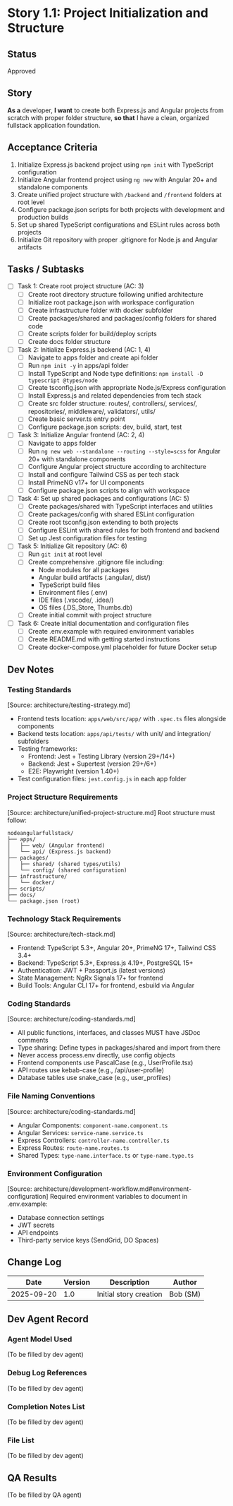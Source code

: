 # Story 1.1: Project Initialization and Structure

## Status
Approved

## Story
**As a** developer,
**I want** to create both Express.js and Angular projects from scratch with proper folder structure,
**so that** I have a clean, organized fullstack application foundation.

## Acceptance Criteria
1. Initialize Express.js backend project using `npm init` with TypeScript configuration
2. Initialize Angular frontend project using `ng new` with Angular 20+ and standalone components
3. Create unified project structure with `/backend` and `/frontend` folders at root level
4. Configure package.json scripts for both projects with development and production builds
5. Set up shared TypeScript configurations and ESLint rules across both projects
6. Initialize Git repository with proper .gitignore for Node.js and Angular artifacts

## Tasks / Subtasks
- [ ] Task 1: Create root project structure (AC: 3)
  - [ ] Create root directory structure following unified architecture
  - [ ] Initialize root package.json with workspace configuration
  - [ ] Create infrastructure folder with docker subfolder
  - [ ] Create packages/shared and packages/config folders for shared code
  - [ ] Create scripts folder for build/deploy scripts
  - [ ] Create docs folder structure
- [ ] Task 2: Initialize Express.js backend (AC: 1, 4)
  - [ ] Navigate to apps folder and create api folder
  - [ ] Run `npm init -y` in apps/api folder
  - [ ] Install TypeScript and Node type definitions: `npm install -D typescript @types/node`
  - [ ] Create tsconfig.json with appropriate Node.js/Express configuration
  - [ ] Install Express.js and related dependencies from tech stack
  - [ ] Create src folder structure: routes/, controllers/, services/, repositories/, middleware/, validators/, utils/
  - [ ] Create basic server.ts entry point
  - [ ] Configure package.json scripts: dev, build, start, test
- [ ] Task 3: Initialize Angular frontend (AC: 2, 4)
  - [ ] Navigate to apps folder
  - [ ] Run `ng new web --standalone --routing --style=scss` for Angular 20+ with standalone components
  - [ ] Configure Angular project structure according to architecture
  - [ ] Install and configure Tailwind CSS as per tech stack
  - [ ] Install PrimeNG v17+ for UI components
  - [ ] Configure package.json scripts to align with workspace
- [ ] Task 4: Set up shared packages and configurations (AC: 5)
  - [ ] Create packages/shared with TypeScript interfaces and utilities
  - [ ] Create packages/config with shared ESLint configuration
  - [ ] Create root tsconfig.json extending to both projects
  - [ ] Configure ESLint with shared rules for both frontend and backend
  - [ ] Set up Jest configuration files for testing
- [ ] Task 5: Initialize Git repository (AC: 6)
  - [ ] Run `git init` at root level
  - [ ] Create comprehensive .gitignore file including:
    - Node modules for all packages
    - Angular build artifacts (.angular/, dist/)
    - TypeScript build files
    - Environment files (.env)
    - IDE files (.vscode/, .idea/)
    - OS files (.DS_Store, Thumbs.db)
  - [ ] Create initial commit with project structure
- [ ] Task 6: Create initial documentation and configuration files
  - [ ] Create .env.example with required environment variables
  - [ ] Create README.md with getting started instructions
  - [ ] Create docker-compose.yml placeholder for future Docker setup

## Dev Notes

### Testing Standards
[Source: architecture/testing-strategy.md]
- Frontend tests location: `apps/web/src/app/` with `.spec.ts` files alongside components
- Backend tests location: `apps/api/tests/` with unit/ and integration/ subfolders
- Testing frameworks:
  - Frontend: Jest + Testing Library (version 29+/14+)
  - Backend: Jest + Supertest (version 29+/6+)
  - E2E: Playwright (version 1.40+)
- Test configuration files: `jest.config.js` in each app folder

### Project Structure Requirements
[Source: architecture/unified-project-structure.md]
Root structure must follow:
```
nodeangularfullstack/
├── apps/
│   ├── web/ (Angular frontend)
│   └── api/ (Express.js backend)
├── packages/
│   ├── shared/ (shared types/utils)
│   └── config/ (shared configuration)
├── infrastructure/
│   └── docker/
├── scripts/
├── docs/
└── package.json (root)
```

### Technology Stack Requirements
[Source: architecture/tech-stack.md]
- Frontend: TypeScript 5.3+, Angular 20+, PrimeNG 17+, Tailwind CSS 3.4+
- Backend: TypeScript 5.3+, Express.js 4.19+, PostgreSQL 15+
- Authentication: JWT + Passport.js (latest versions)
- State Management: NgRx Signals 17+ for frontend
- Build Tools: Angular CLI 17+ for frontend, esbuild via Angular

### Coding Standards
[Source: architecture/coding-standards.md]
- All public functions, interfaces, and classes MUST have JSDoc comments
- Type sharing: Define types in packages/shared and import from there
- Never access process.env directly, use config objects
- Frontend components use PascalCase (e.g., UserProfile.tsx)
- API routes use kebab-case (e.g., /api/user-profile)
- Database tables use snake_case (e.g., user_profiles)

### File Naming Conventions
[Source: architecture/coding-standards.md]
- Angular Components: `component-name.component.ts`
- Angular Services: `service-name.service.ts`
- Express Controllers: `controller-name.controller.ts`
- Express Routes: `route-name.routes.ts`
- Shared Types: `type-name.interface.ts` or `type-name.type.ts`

### Environment Configuration
[Source: architecture/development-workflow.md#environment-configuration]
Required environment variables to document in .env.example:
- Database connection settings
- JWT secrets
- API endpoints
- Third-party service keys (SendGrid, DO Spaces)

## Change Log
| Date | Version | Description | Author |
|------|---------|-------------|--------|
| 2025-09-20 | 1.0 | Initial story creation | Bob (SM) |

## Dev Agent Record
### Agent Model Used
(To be filled by dev agent)

### Debug Log References
(To be filled by dev agent)

### Completion Notes List
(To be filled by dev agent)

### File List
(To be filled by dev agent)

## QA Results
(To be filled by QA agent)